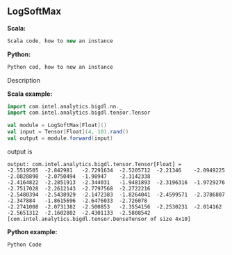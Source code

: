 ## LogSoftMax ##

**Scala:**
```scala
Scala code, how to new an instance
```
**Python:**
```python
Python cod, how to new an instance
```

Description

**Scala example:**
```scala
import com.intel.analytics.bigdl.nn._
import com.intel.analytics.bigdl.tensor.Tensor

val module = LogSoftMax[Float]()
val input = Tensor[Float](4, 10).rand()
val output = module.forward(input)
```
output is
```
output: com.intel.analytics.bigdl.tensor.Tensor[Float] = 
-2.5519505	-2.842981	-2.7291634	-2.5205712	-2.21346	-2.0949225	-2.0828898	-2.0750494	-1.98947	-2.3142338	
-2.4164822	-2.2851913	-2.344031	-1.9481893	-2.3196316	-1.9729276	-2.7517028	-2.2612143	-2.7797568	-2.2722216	
-2.5480394	-2.5438929	-2.1472383	-1.8264041	-2.4599571	-2.3786807	-2.347884	-1.8615696	-2.6476033	-2.726078	
-2.2741008	-2.0731382	-2.500853	-2.3554156	-2.2530231	-2.014162	-2.5651312	-2.1602802	-2.4301133	-2.5808542	
[com.intel.analytics.bigdl.tensor.DenseTensor of size 4x10]
```

**Python example:**
```python
Python Code
```
